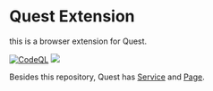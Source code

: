 # Quest Extension

this is a browser extension for Quest.

[![CodeQL](https://github.com/skye-z/quest-extension/workflows/CodeQL/badge.svg)](https://github.com/skye-z/quest-extension/security/code-scanning)
[![](https://img.shields.io/badge/License-GPL%20v3.0-orange)](LICENSE)

Besides this repository, Quest has [Service](https://github.com/skye-z/quest) and [Page](https://github.com/skye-z/quest-page).